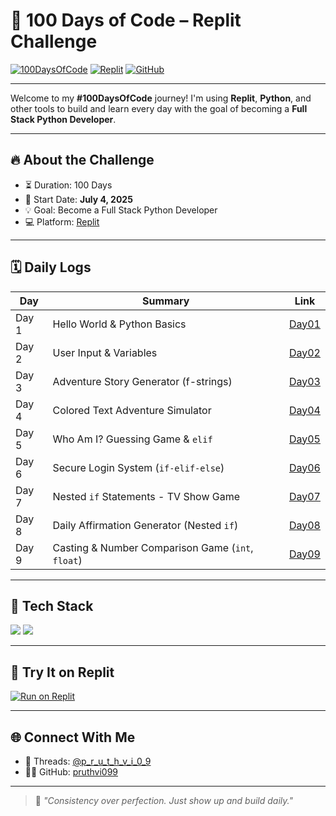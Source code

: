 # 🧠 100 Days of Code – Replit Challenge

[![100DaysOfCode](https://img.shields.io/badge/-100DaysOfCode-black?style=flat-square\&logo=python\&logoColor=white)](https://www.100daysofcode.com/)
[![Replit](https://img.shields.io/badge/-Replit-667881?style=flat-square\&logo=replit\&logoColor=white)](https://replit.com/@p_r_u_t_h_v_i_0_9)
[![GitHub](https://img.shields.io/badge/-GitHub-181717?style=flat-square\&logo=github\&logoColor=white)](https://github.com/pruthvi099)

---

Welcome to my **#100DaysOfCode** journey!
I'm using **Replit**, **Python**, and other tools to build and learn every day with the goal of becoming a **Full Stack Python Developer**.

---

## 🔥 About the Challenge

* ⏳ Duration: 100 Days
* 📅 Start Date: **July 4, 2025**
* 💡 Goal: Become a Full Stack Python Developer
* 💻 Platform: [Replit](https://replit.com/@p_r_u_t_h_v_i_0_9)

---

## 🗓️ Daily Logs

| Day   | Summary                                           | Link              |
| ----- | ------------------------------------------------- | ----------------- |
| Day 1 | Hello World & Python Basics                       | [Day01](./Day01/) |
| Day 2 | User Input & Variables                            | [Day02](./Day02/) |
| Day 3 | Adventure Story Generator (f-strings)             | [Day03](./Day03/) |
| Day 4 | Colored Text Adventure Simulator                  | [Day04](./Day04/) |
| Day 5 | Who Am I? Guessing Game & `elif`                  | [Day05](./Day05/) |
| Day 6 | Secure Login System (`if-elif-else`)              | [Day06](./Day06/) |
| Day 7 | Nested `if` Statements - TV Show Game             | [Day07](./Day07/) |
| Day 8 | Daily Affirmation Generator (Nested `if`)         | [Day08](./Day08/) |
| Day 9 | Casting & Number Comparison Game (`int`, `float`) | [Day09](./Day09/) |

---

## 🧰 Tech Stack

<p align="left">
  <img src="https://img.shields.io/badge/Python-3776AB?style=for-the-badge&logo=python&logoColor=white"/>
  <img src="https://img.shields.io/badge/Replit-667881?style=for-the-badge&logo=replit&logoColor=white"/>
</p>

---

## 🧪 Try It on Replit

[![Run on Replit](https://replit.com/badge/github/pruthvi099/100DaysOfCode-Replit)](https://replit.com/@p_r_u_t_h_v_i_0_9)

---

## 🌐 Connect With Me

* 🧵 Threads: [@p\_r\_u\_t\_h\_v\_i\_0\_9](https://www.threads.com/@iampruthvi_09)
* 🧑‍💻 GitHub: [pruthvi099](https://github.com/pruthvi099)

---

> 💬 *"Consistency over perfection. Just show up and build daily."*

